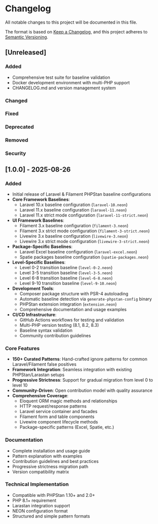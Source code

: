 # Changelog

All notable changes to this project will be documented in this file.

The format is based on [Keep a Changelog](https://keepachangelog.com/en/1.1.0/),
and this project adheres to [Semantic Versioning](https://semver.org/spec/v2.0.0.html).

## [Unreleased]

### Added
- Comprehensive test suite for baseline validation
- Docker development environment with multi-PHP support
- CHANGELOG.md and version management system

### Changed

### Fixed

### Deprecated

### Removed

### Security

## [1.0.0] - 2025-08-26

### Added
- Initial release of Laravel & Filament PHPStan baseline configurations
- **Core Framework Baselines**:
  - Laravel 10.x baseline configuration (`laravel-10.neon`)
  - Laravel 11.x baseline configuration (`laravel-11.neon`)
  - Laravel 11.x strict mode configuration (`laravel-11-strict.neon`)
- **UI Framework Baselines**:
  - Filament 3.x baseline configuration (`filament-3.neon`)
  - Filament 3.x strict mode configuration (`filament-3-strict.neon`)
  - Livewire 3.x baseline configuration (`livewire-3.neon`)
  - Livewire 3.x strict mode configuration (`livewire-3-strict.neon`)
- **Package-Specific Baselines**:
  - Laravel Excel baseline configuration (`laravel-excel.neon`)
  - Spatie packages baseline configuration (`spatie-packages.neon`)
- **Level-Specific Baselines**:
  - Level 0-2 transition baseline (`level-0-2.neon`)
  - Level 3-5 transition baseline (`level-3-5.neon`)
  - Level 6-8 transition baseline (`level-6-8.neon`)
  - Level 9-10 transition baseline (`level-9-10.neon`)
- **Development Tools**:
  - Composer package structure with PSR-4 autoloading
  - Automatic baseline detection via `generate-phpstan-config` binary
  - PHPStan extension integration (`extension.neon`)
  - Comprehensive documentation and usage examples
- **CI/CD Infrastructure**:
  - GitHub Actions workflows for testing and validation
  - Multi-PHP version testing (8.1, 8.2, 8.3)
  - Baseline syntax validation
  - Community contribution guidelines

### Core Features
- **150+ Curated Patterns**: Hand-crafted ignore patterns for common Laravel/Filament false positives
- **Framework Integration**: Seamless integration with existing PHPStan/Larastan setups
- **Progressive Strictness**: Support for gradual migration from level 0 to level 10
- **Community-Driven**: Open contribution model with quality assurance
- **Comprehensive Coverage**: 
  - Eloquent ORM magic methods and relationships
  - HTTP request/response patterns
  - Laravel service container and facades
  - Filament form and table components
  - Livewire component lifecycle methods
  - Package-specific patterns (Excel, Spatie, etc.)

### Documentation
- Complete installation and usage guide
- Pattern explanation with examples
- Contribution guidelines and best practices
- Progressive strictness migration path
- Version compatibility matrix

### Technical Implementation
- Compatible with PHPStan 1.10+ and 2.0+
- PHP 8.1+ requirement
- Larastan integration support
- NEON configuration format
- Structured and simple pattern formats